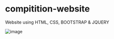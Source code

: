 # compitition-website
Website using HTML, CSS, BOOTSTRAP &amp; JQUERY

![image](https://user-images.githubusercontent.com/91917525/189499445-3b4be539-cd09-49e5-94bd-43b122827808.png)
